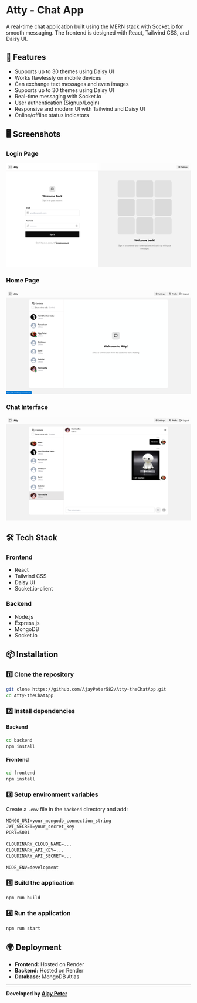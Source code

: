 # Atty - Chat App

A real-time chat application built using the MERN stack with Socket.io for smooth messaging. The frontend is designed with React, Tailwind CSS, and Daisy UI.

## 🚀 Features
- Supports up to 30 themes using Daisy UI
- Works flawlessly on mobile devices
- Can exchange text messages and even images
- Supports up to 30 themes using Daisy UI
- Real-time messaging with Socket.io
- User authentication (Signup/Login)
- Responsive and modern UI with Tailwind and Daisy UI
- Online/offline status indicators

## 🖥️ Screenshots

### Login Page
![Login Page](screenshots/login.png)

### Home Page
![Home Page](screenshots/Home.png)

### Chat Interface
![Chat Interface](screenshots/chat-interface.png)


## 🛠️ Tech Stack

### Frontend
- React
- Tailwind CSS
- Daisy UI
- Socket.io-client

### Backend
- Node.js
- Express.js
- MongoDB
- Socket.io

## 📦 Installation

### 1️⃣ Clone the repository
```sh
git clone https://github.com/AjayPeter582/Atty-theChatApp.git
cd Atty-theChatApp
```

### 2️⃣ Install dependencies
#### Backend
```sh
cd backend
npm install
```
#### Frontend
```sh
cd frontend
npm install
```

### 3️⃣ Setup environment variables
Create a `.env` file in the `backend` directory and add:
```
MONGO_URI=your_mongodb_connection_string
JWT_SECRET=your_secret_key
PORT=5001

CLOUDINARY_CLOUD_NAME=...
CLOUDINARY_API_KEY=...
CLOUDINARY_API_SECRET=...

NODE_ENV=development
```

### 4️⃣ Build the application
```sh
npm run build
```
### 4️⃣ Run the application
```sh
npm run start
```

## 🌍 Deployment
- **Frontend:** Hosted on Render
- **Backend:** Hosted on Render
- **Database:** MongoDB Atlas

---
**Developed by [Ajay Peter](https://github.com/AjayPeter582)**

